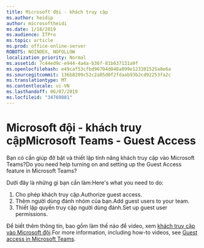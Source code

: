 ```yaml
---
title: Microsoft đội - khách truy cập
ms.author: heidip
author: microsoftheidi
ms.date: 1/18/2019
ms.audience: ITPro
ms.topic: article
ms.prod: office-online-server
ROBOTS: NOINDEX, NOFOLLOW
localization_priority: Normal
ms.assetid: 7c44ed9c-e944-4a4a-b36f-81b637131a9f
ms.openlocfilehash: e49caf53cfbd96704d048a899e123301525a8e6a
ms.sourcegitcommit: 136b8209c52c2a05d0f2fdaab93b2cd92253fa2c
ms.translationtype: MT
ms.contentlocale: vi-VN
ms.lasthandoff: 06/07/2019
ms.locfileid: "34769881"
---
```

# <a name="microsoft-teams---guest-access"></a><span data-ttu-id="8f36d-102">Microsoft đội - khách truy cập</span><span class="sxs-lookup"><span data-stu-id="8f36d-102">Microsoft Teams - Guest Access</span></span>

<span data-ttu-id="8f36d-103">Bạn có cần giúp đỡ bật và thiết lập tính năng khách truy cập vào Microsoft Teams?</span><span class="sxs-lookup"><span data-stu-id="8f36d-103">Do you need help turning on and setting up the Guest Access feature in Microsoft Teams?</span></span>

<span data-ttu-id="8f36d-104">Dưới đây là những gì bạn cần làm:</span><span class="sxs-lookup"><span data-stu-id="8f36d-104">Here's what you need to do:</span></span>

1. <span data-ttu-id="8f36d-105">Cho phép khách truy cập.</span><span class="sxs-lookup"><span data-stu-id="8f36d-105">Authorize guest access.</span></span>
1. <span data-ttu-id="8f36d-106">Thêm người dùng đánh nhóm của bạn.</span><span class="sxs-lookup"><span data-stu-id="8f36d-106">Add guest users to your team.</span></span>
1. <span data-ttu-id="8f36d-107">Thiết lập quyền truy cập người dùng đánh.</span><span class="sxs-lookup"><span data-stu-id="8f36d-107">Set up guest user permissions.</span></span>

<span data-ttu-id="8f36d-108">Để biết thêm thông tin, bao gồm làm thế nào để video, xem [khách truy cập vào Microsoft đội](https://docs.microsoft.com/microsoftteams/guest-access).</span><span class="sxs-lookup"><span data-stu-id="8f36d-108">For more information, including how-to videos, see [Guest access in Microsoft Teams](https://docs.microsoft.com/microsoftteams/guest-access).</span></span>

